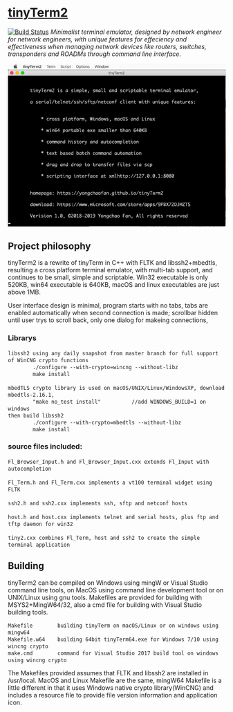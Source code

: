 # [tinyTerm2](http://yongchaofan.github.io/tinyTerm2)

[![Build Status](https://travis-ci.org/pages-themes/minimal.svg?branch=master)](https://travis-ci.org/pages-themes/minimal) 
*Minimalist terminal emulator, designed by network engineer for network engineers, with unique features for effeciency and effectiveness when managing network devices like routers, switches, transponders and ROADMs through command line interface.*

![Thumbnail of minimal](docs/tinyTerm2-0.png)


## Project philosophy

tinyTerm2 is a rewrite of tinyTerm in C++ with FLTK and libssh2+mbedtls, resulting a cross platform terminal emulator, with multi-tab support, and continues to be small, simple and scriptable. Win32 executable is only 520KB, win64 executable is 640KB, macOS and linux executables are just above 1MB.

User interface design is minimal, program starts with no tabs, tabs are enabled automatically when second connection is made; scrollbar hidden until user trys to scroll back, only one dialog for makeing connections, 
    
### Librarys

    libssh2 using any daily snapshot from master branch for full support of WinCNG crypto functions
            ./configure --with-crypto=wincng --without-libz
            make install
            
    mbedTLS crypto library is used on macOS/UNIX/Linux/WindowsXP, download mbedtls-2.16.1, 
            "make no_test install"          //add WINDOWS_BUILD=1 on windows 
    then build libssh2
            ./configure --with-crypto=mbedtls --without-libz
            make install
            
### source files included:

    Fl_Browser_Input.h and Fl_Browser_Input.cxx extends Fl_Input with autocompletion

    Fl_Term.h and Fl_Term.cxx implements a vt100 terminal widget using FLTK

    ssh2.h and ssh2.cxx implements ssh, sftp and netconf hosts

    host.h and host.cxx implements telnet and serial hosts, plus ftp and tftp daemon for win32

    tiny2.cxx combines Fl_Term, host and ssh2 to create the simple terminal application
  


## Building
tinyTerm2 can be compiled on Windows using mingW or Visual Studio command line tools, on MacOS using command line development tool or on UNIX/Linux using gnu tools. Makefiles are provided for building with MSYS2+MingW64/32, also a cmd file for building with Visual Studio building tools.

    Makefile        building tinyTerm on macOS/Linux or on windows using mingw64
    Makefile.w64    building 64bit tinyTerm64.exe for Windows 7/10 using wincng crypto
    make.cmd        command for Visual Studio 2017 build tool on windows using wincng crypto

The Makefiles provided assumes that FLTK and libssh2 are installed in /usr/local. MacOS and Linux Makefile are the same, mingW64 Makefile is a little different in that it uses Windows native crypto library(WinCNG) and includes a resource file to provide file version information and application icon. 

